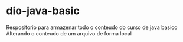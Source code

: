 # dio-java-basic
Respositorio para armazenar todo o conteudo do curso de java basico
Alterando o conteudo de um arquivo de forma local